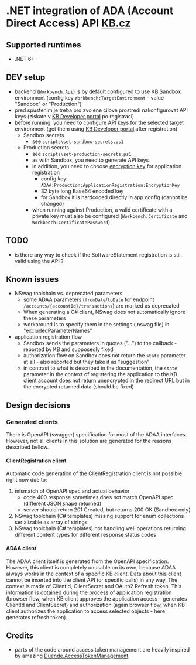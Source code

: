 # .NET integration of ADA (Account Direct Access) API [KB.cz](https://www.kb.cz/)

## Supported runtimes

- .NET 6+

## DEV setup

- backend (`Workbench.Api`) is by default configured to use KB Sandbox environment (config key
  `Workbench:TargetEnvironment` - value "Sandbox" or "Production")
- pred spustenim je treba pro zvolene cilove prostredi nakonfigurovat API keys (ziskate
  v [KB Developer portal](https://developers.kb.cz/) po registraci)
- before running, you need to configure API keys for the selected target environment (get them using [KB Developer portal](https://developers.kb.cz/) after registration) 
  - Sandbox secrets
      - see `scripts\set-sandbox-secrets.ps1`
  - Production secrets
      - see `scripts\set-production-secrets.ps1`
      - as with Sandbox, you need to generate API keys
      - in addition, you need to choose [encryption key](https://github.com/komercka/adaa-client/wiki/03-Application-Registration-OAuth2#application-registration---oauth2) for application registration 
        - config key: `ADAA:Production:ApplicationRegistration:EncryptionKey`
        - 32 byte long Base64 encoded key
        - for Sandbox it is hardcoded directly in app config (cannot be changed)
      - when running against Production, a valid certificate with a private key must also be configured (`Workbench:Certificate` and `Workbench:CertificatePassword`)

## TODO

- is there any way to check if the SoftwareStatement registration is still valid using the API ?

## Known issues

- NSwag toolchain vs. deprecated parameters
    - some ADAA parameters (`fromDate`/`toDate` for endpoint `/accounts/{accountId}/transactions`) are marked as
      deprecated
    - When generating a C# client, NSwag does not automatically ignore these parameters
    - workaround is to specify them in the settings (.nswag file) in "excludedParameterNames"
- application registration flow
    - Sandbox sends the parameters in quotes ("...") to the callback - reported by KB and supposedly fixed
    - authorization flow on Sandbox does not return the `state` parameter at all - also reported but they take it as "suggestion"
    - in contrast to what is described in the documentation, the `state` parameter in the context of registering the application to the KB client account does not return
      unencrypted in the redirect URL but in the encrypted returned data (should be fixed)

## Design decisions

### Generated clients

There is OpenAPI (swagger) specification for most of the ADAA interfaces. 
However, not all clients in this solution are generated for the reasons described bellow. 

#### ClientRegistration client

Automatic code generation of the ClientRegistration client is not possible right now due to:

1. mismatch of OpenAPI spec and actual behavior
   - code 400 response sometimes does not match OpenAPI spec (different JSON shape returned)
   - server should return 201 Created, but returns 200 OK (Sandbox only)
2. NSwag toolchain (C# templates) missing support for enum collections serializable as array of strings
3. NSwag toolchain (C# templates) not handling well operations returning different content types for different response status codes

#### ADAA client

The ADAA client itself is generated from the OpenAPI specification.
However, this client is completely unusable on its own, because ADAA always works in the context of a specific KB client.
Data about this client cannot be inserted into the client API (or specific calls) in any way.
The context is made of ClientId, ClientSecret and OAuth2 Refresh token.
This information is obtained during the process of application registration (browser flow, when KB client approves the application access -
generates ClientId and ClientSecret) and authorization (again browser flow, when KB client authorizes the application to access
selected objects - here generates refresh token).

## Credits

- parts of the code around access token management are heavily inspired by amazing [Duende.AccessTokenManagement](https://www.nuget.org/packages/Duende.AccessTokenManagement).